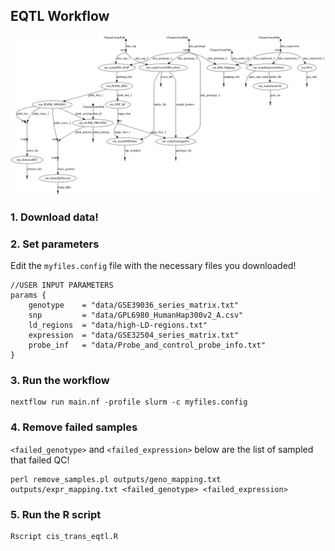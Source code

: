 ## EQTL Workflow

<p align="center">
    <img width="600" src="nf-eqtl.png">
</p>

### 1. Download data!
### 2. Set parameters
Edit the `myfiles.config` file with the necessary files you downloaded!
```
//USER INPUT PARAMETERS
params {
    genotype    = "data/GSE39036_series_matrix.txt"
    snp         = "data/GPL6980_HumanHap300v2_A.csv"
    ld_regions  = "data/high-LD-regions.txt"
    expression  = "data/GSE32504_series_matrix.txt"
    probe_inf   = "data/Probe_and_control_probe_info.txt"
}
```

### 3. Run the workflow
```
nextflow run main.nf -profile slurm -c myfiles.config
```

### 4. Remove failed samples
`<failed_genotype>` and  `<failed_expression>` below are the list of sampled that failed QC! 
```
perl remove_samples.pl outputs/geno_mapping.txt outputs/expr_mapping.txt <failed_genotype> <failed_expression>
```

### 5. Run the R script
```
Rscript cis_trans_eqtl.R
```

